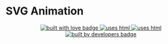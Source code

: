 # SVG Animation

<p align="center">
  <a href="https://github.com/Esha98" target="_blank">
    <img src="https://forthebadge.com/images/badges/built-with-love.svg" alt="built with love badge" />
 </a>
 <a href="https://github.com/Esha98" target="_blank">
    <img src="https://forthebadge.com/images/badges/uses-html.svg" alt="uses html" />
 </a>
 <a href="https://github.com/Esha98" target="_blank">
    <img src="https://forthebadge.com/images/badges/uses-css.svg" alt="uses html" />
 </a><br />
  <a href="https://github.com/Esha98" target="_blank">
    <img src="https://forthebadge.com/images/badges/built-by-developers.svg" alt="built by developers badge" />
 </a>
</p>
